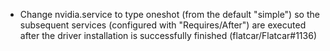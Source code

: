 - Change nvidia.service to type oneshot (from the default "simple") so the subsequent services (configured with "Requires/After") are executed after the driver installation is successfully finished (flatcar/Flatcar#1136)
